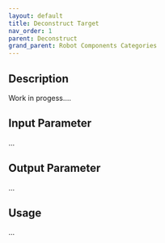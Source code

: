 ```yaml
---
layout: default
title: Deconstruct Target
nav_order: 1
parent: Deconstruct
grand_parent: Robot Components Categories
---
```


## Description

Work in progess....

## Input Parameter

...

## Output Parameter

...

## Usage

...
